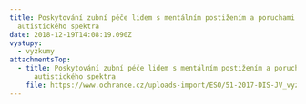 ```yaml
---
title: Poskytování zubní péče lidem s mentálním postižením a poruchami
  autistického spektra
date: 2018-12-19T14:08:19.090Z
vystupy:
  - vyzkumy
attachmentsTop:
  - title: Poskytování zubní péče lidem s mentálním postižením a poruchami
      autistického spektra
    file: https://www.ochrance.cz/uploads-import/ESO/51-2017-DIS-JV_vyzkum.pdf
---
```

